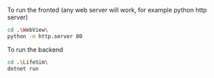 To run the fronted (any web server will work, for example python http server)
```bash
cd .\WebView\
python -m http.server 80
```

To run the backend
```bash
cd .\LifeSim\
dotnet run
```